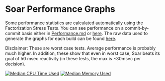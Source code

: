 # Soar Performance Graphs

Some performance statistics are calculated automatically using the Factorization Stress Tests.  You can see performance on a commit-by-commit basis either in [Performance.md](https://github.com/SoarGroup/Soar/blob/development/Performance.md) or [here](http://soar-jenkins.eecs.umich.edu/Performance/). The raw data used to generate the graphs for each build can be found [here](http://soar-jenkins.eecs.umich.edu/Performance/).

Disclaimer: These are worst case tests.  Average performance is probably much higher.  In addition, these show that even in worst case, Soar beats its goal of 50 msec reactivity (in these tests, the max is ~30msec per decision).

[![Median CPU Time Used](http://soar-jenkins.eecs.umich.edu/Performance/TimeUsage.png "Median CPU Time Used")](http://soar-jenkins.eecs.umich.edu/Performance/)
[![Median Memory Used](http://soar-jenkins.eecs.umich.edu/Performance/MemoryUsage.png "Median Memory Used")](http://soar-jenkins.eecs.umich.edu/Performance/)
